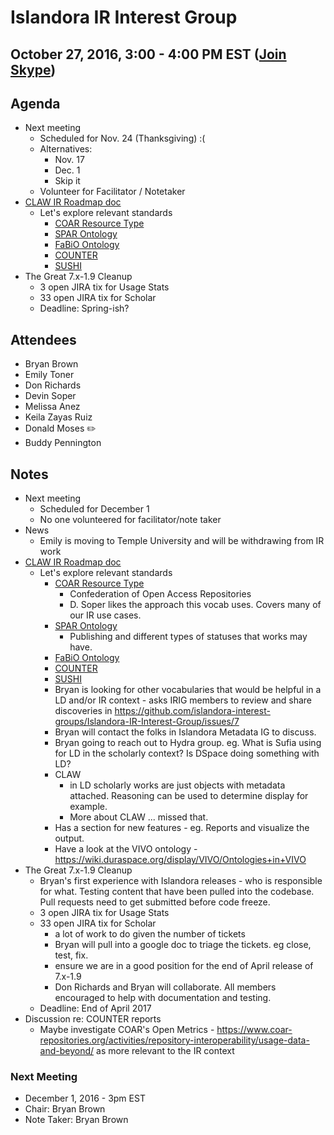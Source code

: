 # Islandora IR Interest Group
## October 27, 2016, 3:00 - 4:00 PM EST ([Join Skype](https://join.skype.com/qopMbhd7Ksxb))

## Agenda
* Next meeting
  * Scheduled for Nov. 24 (Thanksgiving) :(
  * Alternatives:
    * Nov. 17
    * Dec. 1
    * Skip it
  * Volunteer for Facilitator / Notetaker
* [CLAW IR Roadmap doc](https://docs.google.com/document/d/1pFpL1PK1Tk3FSini2nZeDajw8PyXnh-2xBNOnM6fbvM/edit)
  * Let's explore relevant standards
    * [COAR Resource Type](https://www.coar-repositories.org/activities/repository-interoperability/ig-controlled-vocabularies-for-repository-assets/coar-vocabularies/deliverables/)
    * [SPAR Ontology](http://www.sparontologies.net/)
    * [FaBiO Ontology](http://sempublishing.sourceforge.net/#fabio)
    * [COUNTER](https://www.projectcounter.org/)
    * [SUSHI](http://www.niso.org/workrooms/sushi/)
* The Great 7.x-1.9 Cleanup
  * 3 open JIRA tix for Usage Stats
  * 33 open JIRA tix for Scholar
  * Deadline: Spring-ish?
  
## Attendees
* Bryan Brown
* Emily Toner
* Don Richards
* Devin Soper
* Melissa Anez
* Keila Zayas Ruiz
* Donald Moses :pencil2:
* Buddy Pennington

## Notes
* Next meeting
  * Scheduled for December 1
  * No one volunteered for facilitator/note taker
* News
  * Emily is moving to Temple University and will be withdrawing from IR work
* [CLAW IR Roadmap doc](https://docs.google.com/document/d/1pFpL1PK1Tk3FSini2nZeDajw8PyXnh-2xBNOnM6fbvM/edit)
  * Let's explore relevant standards
    * [COAR Resource Type](https://www.coar-repositories.org/activities/repository-interoperability/ig-controlled-vocabularies-for-repository-assets/coar-vocabularies/deliverables/)
        * Confederation of Open Access Repositories 
        * D. Soper likes the approach this vocab uses. Covers many of our IR use cases.
    * [SPAR Ontology](http://www.sparontologies.net/)
        * Publishing and different types of statuses that works may have.
    * [FaBiO Ontology](http://sempublishing.sourceforge.net/#fabio)
    * [COUNTER](https://www.projectcounter.org/)
    * [SUSHI](http://www.niso.org/workrooms/sushi/)
    * Bryan is looking for other vocabularies that would be helpful in a LD and/or IR context - asks IRIG members to review and share discoveries in https://github.com/islandora-interest-groups/Islandora-IR-Interest-Group/issues/7
    * Bryan will contact the folks in Islandora Metadata IG to discuss.
    * Bryan going to reach out to Hydra group. eg. What is Sufia using for LD in the scholarly context? Is DSpace doing something with LD?
    * CLAW 
       * in LD scholarly works are just objects with metadata attached. Reasoning can be used to determine display for example. 
       * More about CLAW ... missed that.
    * Has a section for new features -  eg. Reports and visualize the output.
    * Have a look at the VIVO ontology - https://wiki.duraspace.org/display/VIVO/Ontologies+in+VIVO
* The Great 7.x-1.9 Cleanup
  * Bryan's first experience with Islandora releases - who is responsible for what. Testing content that have been pulled into the codebase. Pull requests need to get submitted before code freeze.
  * 3 open JIRA tix for Usage Stats
  * 33 open JIRA tix for Scholar
      * a lot of work to do given the number of tickets
      * Bryan will pull into a google doc to triage the tickets. eg close, test, fix.
      * ensure we are in a good position for the end of April release of 7.x-1.9
      * Don Richards and Bryan will collaborate.  All members encouraged to help with documentation and testing.
  * Deadline: End of April 2017
* Discussion re: COUNTER reports
  * Maybe investigate COAR's Open Metrics - https://www.coar-repositories.org/activities/repository-interoperability/usage-data-and-beyond/ as more relevant to the IR context
  
### Next Meeting
* December 1, 2016 - 3pm EST
* Chair: Bryan Brown
* Note Taker: Bryan Brown

